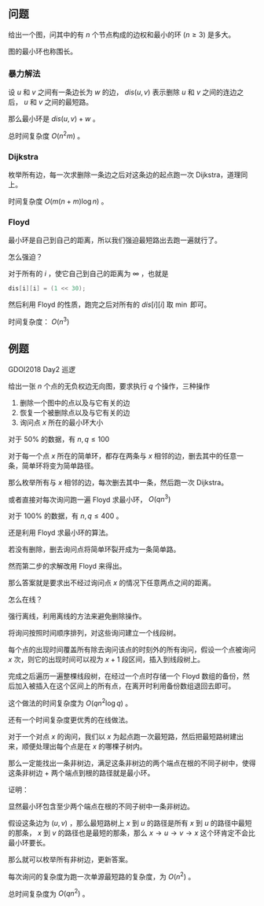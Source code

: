## 问题

给出一个图，问其中的有 $n$ 个节点构成的边权和最小的环 $(n\ge 3)$ 是多大。

图的最小环也称围长。

### 暴力解法

设 $u$ 和 $v$ 之间有一条边长为 $w$ 的边， $dis(u,v)$ 表示删除 $u$ 和 $v$ 之间的连边之后， $u$ 和 $v$ 之间的最短路。

那么最小环是 $dis(u,v)+w$ 。

总时间复杂度 $O(n^2m)$ 。

### Dijkstra

枚举所有边，每一次求删除一条边之后对这条边的起点跑一次 Dijkstra，道理同上。

时间复杂度 $O(m(n+m)\log n)$ 。

### Floyd

最小环是自己到自己的距离，所以我们强迫最短路出去跑一遍就行了。

怎么强迫？

对于所有的 $i$ ，使它自己到自己的距离为 $\infty$ ，也就是

```cpp
dis[i][i] = (1 << 30);
```

然后利用 Floyd 的性质，跑完之后对所有的 $dis[i][i]$ 取 $\min$ 即可。

时间复杂度： $O(n^3)$ 

## 例题

GDOI2018 Day2 巡逻

给出一张 $n$ 个点的无负权边无向图，要求执行 $q$ 个操作，三种操作

1.  删除一个图中的点以及与它有关的边
2.  恢复一个被删除点以及与它有关的边
3.  询问点 $x$ 所在的最小环大小

对于 $50\%$ 的数据，有 $n,q \le 100$ 

对于每一个点 $x$ 所在的简单环，都存在两条与 $x$ 相邻的边，删去其中的任意一条，简单环将变为简单路径。

那么枚举所有与 $x$ 相邻的边，每次删去其中一条，然后跑一次 Dijkstra。

或者直接对每次询问跑一遍 Floyd 求最小环， $O(qn^3)$ 

对于 $100\%$ 的数据，有 $n,q \le 400$ 。

还是利用 Floyd 求最小环的算法。

若没有删除，删去询问点将简单环裂开成为一条简单路。

然而第二步的求解改用 Floyd 来得出。

那么答案就是要求出不经过询问点 $x$ 的情况下任意两点之间的距离。

怎么在线？

强行离线，利用离线的方法来避免删除操作。

将询问按照时间顺序排列，对这些询问建立一个线段树。

每个点的出现时间覆盖所有除去询问该点的时刻外的所有询问，假设一个点被询问 $x$ 次，则它的出现时间可以视为 $x + 1$ 段区间，插入到线段树上。

完成之后遍历一遍整棵线段树，在经过一个点时存储一个 Floyd 数组的备份，然后加入被插入在这个区间上的所有点，在离开时利用备份数组退回去即可。

这个做法的时间复杂度为 $O(qn^2\log q)$ 。

还有一个时间复杂度更优秀的在线做法。

对于一个对点 $x$ 的询问，我们以 $x$ 为起点跑一次最短路，然后把最短路树建出来，顺便处理出每个点是在 $x$ 的哪棵子树内。

那么一定能找出一条非树边，满足这条非树边的两个端点在根的不同子树中，使得这条非树边 $+$ 两个端点到根的路径就是最小环。

证明：

显然最小环包含至少两个端点在根的不同子树中一条非树边。

假设这条边为 $(u,v)$ ，那么最短路树上 $x$ 到 $u$ 的路径是所有 $x$ 到 $u$ 的路径中最短的那条， $x$ 到 $v$ 的路径也是最短的那条，那么 $x\to u\to v\to x$ 这个环肯定不会比最小环要长。

那么就可以枚举所有非树边，更新答案。

每次询问的复杂度为跑一次单源最短路的复杂度，为 $O(n^2)​$ 。

总时间复杂度为 $O(qn^2)$ 。
